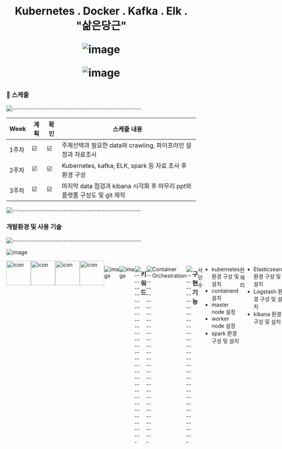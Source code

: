 <h1 align="center"> Kubernetes . Docker . Kafka . Elk . "삶은당근"</p>

![image](https://user-images.githubusercontent.com/97927143/161089545-fa875df4-f80b-47a1-83d4-0fa1eac221b9.png)

![image](https://user-images.githubusercontent.com/97927143/161081887-31320b29-55e6-46cc-8b41-1e884e73584d.png)


### 📝 스케줄

![-----------------------------------------------------](https://raw.githubusercontent.com/andreasbm/readme/master/assets/lines/colored.png)

| Week | 계획 | 확인 | 스케줄 내용 |
| ------ | -- | -- |----------- |
| 1주차 | ☑️ | ☑️ | 주제선택과 필요한 data와 crawling, 파이프라인 설정과 자료조사 |
| 2주차 | ☑️ | ☑️ | Kubernetes, kafka, ELK, spark 등 자료 조사 후 환경 구성  |
| 3주차 | ☑️ | ☑️ | 마지막 data 점검과 kibana 시각화 후 마무리 ppt와 플랫폼 구성도 및 git 제작 |

![-----------------------------------------------------](https://raw.githubusercontent.com/andreasbm/readme/master/assets/lines/colored.png)

### 개발환경 및 사용 기술

![-----------------------------------------------------](https://raw.githubusercontent.com/andreasbm/readme/master/assets/lines/colored.png)

![image](https://user-images.githubusercontent.com/97927143/161089166-594e124a-9ad9-45bf-af48-2d2d24b5a355.png)
<div style="display: flex; align-items: flex-start;"><img src="https://techstack-generator.vercel.app/kubernetes-icon.svg" alt="icon" width="65" height="65" /><img src="https://techstack-generator.vercel.app/docker-icon.svg" alt="icon" width="65" height="65" /><div style="display: flex; align-items: flex-start;"></div>

<div style="display: flex; align-items: flex-start;"><img src="https://techstack-generator.vercel.app/django-icon.svg" alt="icon" width="65" height="65" /><img src="https://techstack-generator.vercel.app/mysql-icon.svg" alt="icon" width="65" height="65" /></div>

<div style="display: flex; align-items: flex-start;"></div>

![image](https://user-images.githubusercontent.com/97927143/161084969-0e3a91d7-997d-42db-8093-4ed9ace8ce40.png)

![image](https://user-images.githubusercontent.com/97927143/161084255-cb9c4ca6-dfd4-42b0-a2d0-18e81d3af1d8.png)


![-----------------------------------------------------](https://raw.githubusercontent.com/andreasbm/readme/master/assets/lines/colored.png)

### 키워드

![-----------------------------------------------------](https://raw.githubusercontent.com/andreasbm/readme/master/assets/lines/colored.png)

Container Orchestration

![-----------------------------------------------------](https://raw.githubusercontent.com/andreasbm/readme/master/assets/lines/colored.png)
  
### 구현 기능

서민수
  - kubernetes 환경 구성 및 설치
  - containerd 설치
  - master node 설정
  - worker node 설정
  - spark 환경 구성 및 설치

한재리
  - Elasticsearch 환경 구성 및 설치
  - Logstash 환경 구성 및 설치
  - kibana 환경 구성 및 설치

김빛가람
  - strimzi 설치
  - kafka cluster 환경 구성

천서희

![-----------------------------------------------------](https://raw.githubusercontent.com/andreasbm/readme/master/assets/lines/colored.png)

### 도커 허브

![-----------------------------------------------------](https://raw.githubusercontent.com/andreasbm/readme/master/assets/lines/colored.png)

![image](https://user-images.githubusercontent.com/97927143/161083078-40a67d5e-df2d-42e0-9c81-58bbd612b383.png)

![-----------------------------------------------------](https://raw.githubusercontent.com/andreasbm/readme/master/assets/lines/colored.png)

### 엘라스틱 인덱스

![-----------------------------------------------------](https://raw.githubusercontent.com/andreasbm/readme/master/assets/lines/colored.png)


![image](https://user-images.githubusercontent.com/97927143/161083703-8804a9c4-9c75-4e26-a370-ffa1e6872613.png)



![-----------------------------------------------------](https://raw.githubusercontent.com/andreasbm/readme/master/assets/lines/colored.png)

### 시각화

![-----------------------------------------------------](https://raw.githubusercontent.com/andreasbm/readme/master/assets/lines/colored.png)

![image](https://user-images.githubusercontent.com/97927143/161082845-b4d71fc7-5a8f-4872-8536-03cbd8e1b881.png)

![-----------------------------------------------------](https://raw.githubusercontent.com/andreasbm/readme/master/assets/lines/colored.png)

### 플랫폼 구성도

![-----------------------------------------------------](https://raw.githubusercontent.com/andreasbm/readme/master/assets/lines/colored.png)

![image](https://user-images.githubusercontent.com/97927143/161082642-7167a521-6604-4fc1-b664-cf334775d653.png)

![-----------------------------------------------------](https://raw.githubusercontent.com/andreasbm/readme/master/assets/lines/colored.png)

